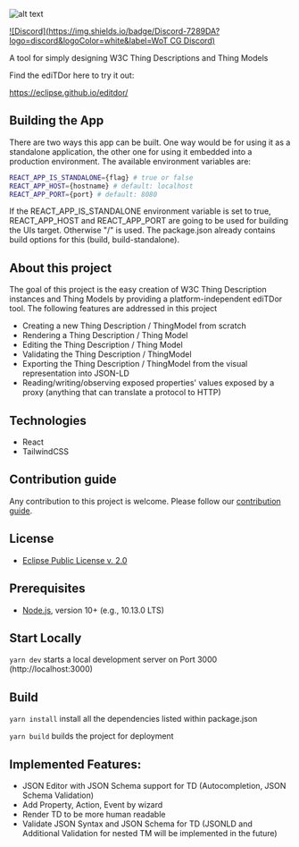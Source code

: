 ![alt text](https://github.com/eclipse/editdor/blob/master/logo/1585_ediTDor_logo.png "ediTDor logo")

[![Discord](https://img.shields.io/badge/Discord-7289DA?logo=discord&logoColor=white&label=WoT CG Discord)](https://discord.gg/RJNYJsEgnb)

A tool for simply designing W3C Thing Descriptions and Thing Models

Find the ediTDor here to try it out: 

https://eclipse.github.io/editdor/

## Building the App
There are two ways this app can be built. One way would be for using it as a standalone application, the 
other one for using it embedded into a production environment.
The available environment variables are:
``` bash
REACT_APP_IS_STANDALONE={flag} # true or false
REACT_APP_HOST={hostname} # default: localhost
REACT_APP_PORT={port} # default: 8080
```

If the REACT_APP_IS_STANDALONE environment variable is set to true, REACT_APP_HOST and REACT_APP_PORT are going to be
used for building the UIs target. Otherwise "/" is used.
The package.json already contains build options for this (build, build-standalone).

## About this project

The goal of this project is the easy creation of W3C Thing Description instances and Thing Models by providing a platform-independent ediTDor tool. The following features are addressed in this project

- Creating a new Thing Description / ThingModel from scratch
- Rendering a Thing Description / Thing Model
- Editing the Thing Description / Thing Model
- Validating the Thing Description / ThingModel
- Exporting the Thing Description / ThingModel from the visual representation into JSON-LD
- Reading/writing/observing exposed properties' values exposed by a proxy (anything that can translate a protocol to HTTP)


## Technologies
- React
- TailwindCSS

## Contribution guide

Any contribution to this project is welcome. 
Please follow our [contribution guide](./CONTRIBUTING.md).

## License
* [Eclipse Public License v. 2.0](http://www.eclipse.org/legal/epl-2.0)
  
## Prerequisites
* [Node.js](https://nodejs.org/), version 10+ (e.g., 10.13.0 LTS)

## Start Locally
`yarn dev` starts a local development server on Port 3000 (http://localhost:3000)

## Build
`yarn install` install all the dependencies listed within package.json

`yarn build` builds the project for deployment

## Implemented Features: 
* JSON Editor with JSON Schema support for TD (Autocompletion, JSON Schema Validation)
* Add Property, Action, Event by wizard
* Render TD to be more human readable
* Validate JSON Syntax and JSON Schema for TD (JSONLD and Additional Validation for nested TM will be implemented in the future)

